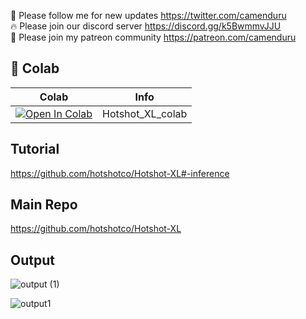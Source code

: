 🐣 Please follow me for new updates https://twitter.com/camenduru <br />
🔥 Please join our discord server https://discord.gg/k5BwmmvJJU <br />
🥳 Please join my patreon community https://patreon.com/camenduru <br />

## 🦒 Colab

| Colab | Info
| --- | --- |
[![Open In Colab](https://colab.research.google.com/assets/colab-badge.svg)](https://colab.research.google.com/github/camenduru/Hotshot-XL-colab/blob/main/Hotshot_XL_colab.ipynb) | Hotshot_XL_colab

## Tutorial
https://github.com/hotshotco/Hotshot-XL#-inference

## Main Repo
https://github.com/hotshotco/Hotshot-XL

## Output
![output (1)](https://github.com/camenduru/Hotshot-XL-colab/assets/54370274/954e9604-51a7-4097-9597-273be366a7ed)

![output1](https://github.com/camenduru/Hotshot-XL-colab/assets/54370274/24847b8c-2d45-44cc-ac33-da4bbff2719f)
